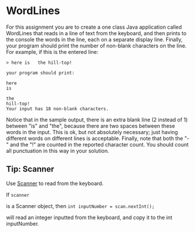 # WordLines

For this assignment you are to create a one class Java application called WordLines that reads in a line of text from the keyboard, and then prints to the console the words in the line, each on a separate display line. Finally, your program should print the number of non-blank characters on the line. For example, if this is the entered line:

```
> here is   the hill-top!

your program should print:

here
is

the
hill-top!
Your input has 18 non-blank characters.
```

Notice that in the sample output, there is an extra blank line (2 instead of 1) between "is" and "the", because there are two spaces between these words in the input. This is ok, but not absolutely necessary; just having different words on different lines is acceptable. Finally, note that both the "-" and the "!" are counted in the reported character count. You should count all punctuation in this way in your solution.

## Tip: Scanner

Use [Scanner](https://www.w3schools.com/java/java_user_input.asp) to read from the keyboard.

If
`scanner`

is a Scanner object, then
`int inputNumber = scan.nextInt();`

will read an integer inputted from the keyboard, and copy it to the int inputNumber.
